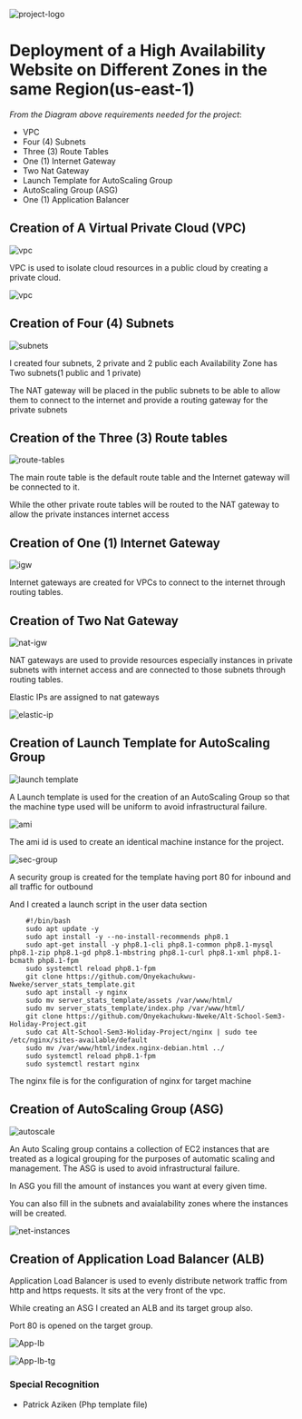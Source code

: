 ![project-logo](/images/AltSchool-Holiday-Sem3.jpeg)

# Deployment of a High Availability Website on Different Zones in the same Region(us-east-1)

_From the Diagram above requirements needed for the project_:

- VPC
- Four (4) Subnets
- Three (3) Route Tables
- One (1) Internet Gateway
- Two Nat Gateway
- Launch Template for AutoScaling Group
- AutoScaling Group (ASG)
- One (1) Application Balancer

## Creation of A Virtual Private Cloud (VPC)

![vpc](/images/vpc.png)

VPC is used to isolate cloud resources in a public cloud by creating a private cloud.

![vpc](/images/vpc2.png)

## Creation of Four (4) Subnets 

![subnets](/images/subnet.png)

I created four subnets, 2 private and 2 public each Availability Zone has Two subnets(1 public and 1 private)

The NAT gateway will be placed in the public subnets to be able to allow them to connect to the internet and provide a routing gateway for the private subnets

## Creation of the Three (3) Route tables

![route-tables](/images/routetables.png)

The main route table is the default route table and the Internet gateway will be connected to it.

While the other private route tables will be routed to the NAT gateway to allow the private instances internet access

## Creation of One (1) Internet Gateway

![igw](/images/igw.png)

Internet gateways are created for VPCs to connect to the internet through routing tables.

## Creation of Two Nat Gateway

![nat-igw](/images/nat.png)

NAT gateways are used to provide resources especially instances in private subnets with internet access and are connected to those subnets through routing tables.

Elastic IPs are assigned to nat gateways

![elastic-ip](/images/eip.png)

## Creation of Launch Template for AutoScaling Group

![launch template](/images/launch-temp.png)

A Launch template is used for the creation of an AutoScaling Group so that the machine type used will be uniform to avoid infrastructural failure.

![ami](/images/ami.png)

The ami id is used to create an identical machine instance for the project.

![sec-group](/images/web-sec-group.png)

A security group is created for the template having port 80 for inbound and all traffic for outbound

And I created a launch script in the user data section

```
    #!/bin/bash
    sudo apt update -y
    sudo apt install -y --no-install-recommends php8.1
    sudo apt-get install -y php8.1-cli php8.1-common php8.1-mysql php8.1-zip php8.1-gd php8.1-mbstring php8.1-curl php8.1-xml php8.1-bcmath php8.1-fpm
    sudo systemctl reload php8.1-fpm
    git clone https://github.com/Onyekachukwu-Nweke/server_stats_template.git
    sudo apt install -y nginx
    sudo mv server_stats_template/assets /var/www/html/
    sudo mv server_stats_template/index.php /var/www/html/
    git clone https://github.com/Onyekachukwu-Nweke/Alt-School-Sem3-Holiday-Project.git
    sudo cat Alt-School-Sem3-Holiday-Project/nginx | sudo tee /etc/nginx/sites-available/default
    sudo mv /var/www/html/index.nginx-debian.html ../
    sudo systemctl reload php8.1-fpm
    sudo systemctl restart nginx
```

The nginx file is for the configuration of nginx for target machine

## Creation of AutoScaling Group (ASG)

![autoscale](/images/asg.png)

An Auto Scaling group contains a collection of EC2 instances that are treated as a logical grouping for the purposes of automatic scaling and management. The ASG is used to avoid infrastructural failure.

In ASG you fill the amount of instances you want at every given time.

You can also fill in the subnets and avaialability zones where the instances will be created.

![net-instances](/images/asg-net.png)

## Creation of Application Load Balancer (ALB)

Application Load Balancer is used to evenly distribute network traffic from http and https requests. It sits at the very front of the vpc.

While creating an ASG I created an ALB and its target group also.

Port 80 is opened on the target group.

![App-lb](images/alb.png)

![App-lb-tg](images/lb-tg.png)

### Special Recognition
- Patrick Aziken (Php template file)